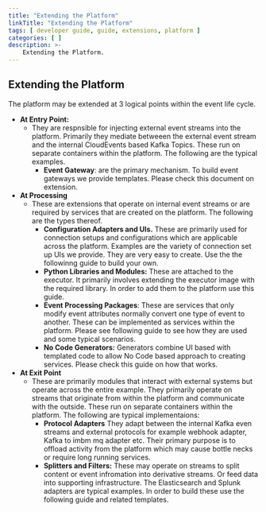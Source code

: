 ```yaml
---
title: "Extending the Platform"
linkTitle: "Extending the Platform"
tags: [ developer guide, guide, extensions, platform ]
categories: [ ]
description: >-
    Extending the Platform.
---
```


## Extending the Platform

The platform may be extended at 3 logical points within the event life cycle.

* **At Entry Point:**
    * They are respnsible for injecting external event streams into the platform. Primarily they mediate betweeen the
      external event stream and the internal CloudEvents based Kafka Topics. These run on separate containers within the
      platform. The following are the typical examples.
        * **Event Gateway**: are the primary mechanism. To build event gateways we provide templates. Please check this
          document on extension.
* **At Processing**
    * These are extensions that operate on internal event streams or are required by services that are created on the
      platform. The following are the types thereof.
        * **Configuration Adapters and UIs.** These are primarily used for connection setups and configurations which
          are applicable across the platform. Examples are the variety of connection set up UIs we provide. They are
          very easy to create. Use the the followinng guide to build your own.
        * **Python Libraries and Modules:** These are attached to the executor. It primarily involves extending the
          executor image with the required library. In order to add them to the platform use this guide.
        * **Event Processing Packages**: These are services that only modify event attributes normally convert one type
          of event to another. These can be implemented as services within the platform. Please see following guide to
          see how they are used and some typical scenarios.
        * **No Code Generators:** Generators combine UI based with templated code to allow No Code based approach to
          creating services. Please check this guide on how that works.
* **At Exit Point**
    * These are primarily modules that interact with external systems but operate across the entire example. They
      primarily operate on streams that originate from within the platform and communicate with the outside. These run
      on separate containers within the platform. The following are typical implementaions:
        * **Protocol Adapters** They adapt between the internal Kafka even streams and external protocols for example
          webhook adapter, Kafka to imbm mq adapter etc. Their primary purpose is to offload activity from the platform
          which may cause bottle necks or require long running services.
        * **Splitters and Filters:** These may operate on streams to split content or event infromation into derivative
          streams. Or feed data into supporting infrastructure. The Elasticsearch and Splunk adapters are typical
          examples. In order to build these use the following guide and related templates.



